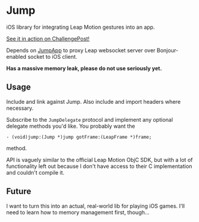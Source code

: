 
# Jump

iOS library for integrating Leap Motion gestures into an app.

[See it in action on ChallengePost!](http://challengepost.com/software/jump)

Depends on [JumpApp](https://github.com/Shrugs/JumpApp) to proxy Leap websocket server over Bonjour-enabled socket to iOS client.

**Has a massive memory leak, please do not use seriously yet.**

## Usage

Include and link against Jump. Also include and import headers where necessary.

Subscribe to the `JumpDelegate` protocol and implement any optional delegate methods you'd like. You probably want the

    - (void)jump:(Jump *)jump gotFrame:(LeapFrame *)frame;

method.

API is vaguely similar to the official Leap Motion ObjC SDK, but with a lot of functionality left out because I don't have access to their C implementation and couldn't compile it.

## Future

I want to turn this into an actual, real-world lib for playing iOS games. I'll need to learn how to memory management first, though...